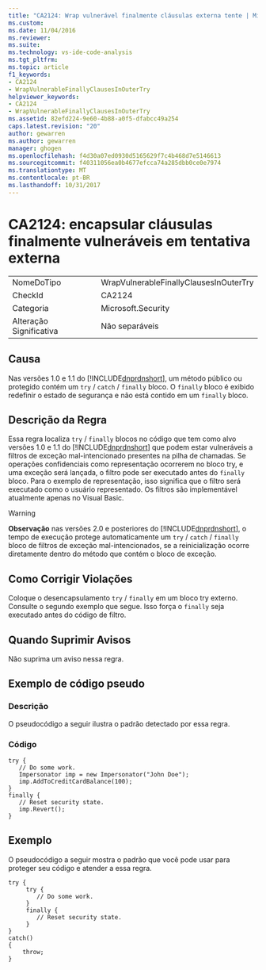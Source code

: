 ```yaml
---
title: "CA2124: Wrap vulnerável finalmente cláusulas externa tente | Microsoft Docs"
ms.custom: 
ms.date: 11/04/2016
ms.reviewer: 
ms.suite: 
ms.technology: vs-ide-code-analysis
ms.tgt_pltfrm: 
ms.topic: article
f1_keywords:
- CA2124
- WrapVulnerableFinallyClausesInOuterTry
helpviewer_keywords:
- CA2124
- WrapVulnerableFinallyClausesInOuterTry
ms.assetid: 82efd224-9e60-4b88-a0f5-dfabcc49a254
caps.latest.revision: "20"
author: gewarren
ms.author: gewarren
manager: ghogen
ms.openlocfilehash: f4d30a07ed0930d5165629f7c4b468d7e5146613
ms.sourcegitcommit: f40311056ea0b4677efcca74a285dbb0ce0e7974
ms.translationtype: MT
ms.contentlocale: pt-BR
ms.lasthandoff: 10/31/2017
---
```

# <a name="ca2124-wrap-vulnerable-finally-clauses-in-outer-try"></a>CA2124: encapsular cláusulas finalmente vulneráveis em tentativa externa
|||  
|-|-|  
|NomeDoTipo|WrapVulnerableFinallyClausesInOuterTry|  
|CheckId|CA2124|  
|Categoria|Microsoft.Security|  
|Alteração Significativa|Não separáveis|  
  
## <a name="cause"></a>Causa  
 Nas versões 1.0 e 1.1 do [!INCLUDE[dnprdnshort](../code-quality/includes/dnprdnshort_md.md)], um método público ou protegido contém um `try` / `catch` / `finally` bloco. O `finally` bloco é exibido redefinir o estado de segurança e não está contido em um `finally` bloco.  
  
## <a name="rule-description"></a>Descrição da Regra  
 Essa regra localiza `try` / `finally` blocos no código que tem como alvo versões 1.0 e 1.1 do [!INCLUDE[dnprdnshort](../code-quality/includes/dnprdnshort_md.md)] que podem estar vulneráveis a filtros de exceção mal-intencionado presentes na pilha de chamadas. Se operações confidenciais como representação ocorrerem no bloco try, e uma exceção será lançada, o filtro pode ser executado antes do `finally` bloco. Para o exemplo de representação, isso significa que o filtro será executado como o usuário representado. Os filtros são implementável atualmente apenas no Visual Basic.  
  
> [!WARNING]
>  **Observação** nas versões 2.0 e posteriores do [!INCLUDE[dnprdnshort](../code-quality/includes/dnprdnshort_md.md)], o tempo de execução protege automaticamente um `try` / `catch` /  `finally` bloco de filtros de exceção mal-intencionados, se a reinicialização ocorre diretamente dentro do método que contém o bloco de exceção.  
  
## <a name="how-to-fix-violations"></a>Como Corrigir Violações  
 Coloque o desencapsulamento `try` / `finally` em um bloco try externo. Consulte o segundo exemplo que segue. Isso força o `finally` seja executado antes do código de filtro.  
  
## <a name="when-to-suppress-warnings"></a>Quando Suprimir Avisos  
 Não suprima um aviso nessa regra.  
  
## <a name="pseudo-code-example"></a>Exemplo de código pseudo  
  
### <a name="description"></a>Descrição  
 O pseudocódigo a seguir ilustra o padrão detectado por essa regra.  
  
### <a name="code"></a>Código  
  
```  
try {  
   // Do some work.  
   Impersonator imp = new Impersonator("John Doe");  
   imp.AddToCreditCardBalance(100);  
}  
finally {  
   // Reset security state.  
   imp.Revert();  
}  
```  
  
## <a name="example"></a>Exemplo  
 O pseudocódigo a seguir mostra o padrão que você pode usar para proteger seu código e atender a essa regra.  
  
```  
try {  
     try {  
        // Do some work.  
     }  
     finally {  
        // Reset security state.  
     }  
}  
catch()  
{  
    throw;  
}  
```